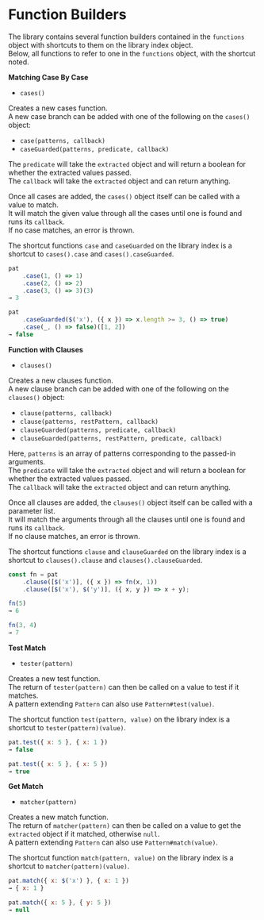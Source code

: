 # Function Builders

The library contains several function builders contained in the `functions` object with shortcuts to them on the library index object.  
Below, all functions to refer to one in the `functions` object, with the shortcut noted.  

**Matching Case By Case**  

- `cases()`

Creates a new cases function.  
A new case branch can be added with one of the following on the `cases()` object:  

- `case(patterns, callback)`
- `caseGuarded(patterns, predicate, callback)`

The `predicate` will take the `extracted` object and will return a boolean for whether the extracted values passed.  
The `callback` will take the `extracted` object and can return anything.  

Once all cases are added, the `cases()` object itself can be called with a value to match.  
It will match the given value through all the cases until one is found and runs its `callback`.  
If no case matches, an error is thrown.   

The shortcut functions `case` and `caseGuarded` on the library index is a shortcut to `cases().case` and `cases().caseGuarded`.  

```js
pat
    .case(1, () => 1)
    .case(2, () => 2)
    .case(3, () => 3)(3)
→ 3

pat
    .caseGuarded($('x'), ({ x }) => x.length >= 3, () => true)
    .case(_, () => false)([1, 2])
→ false
```

**Function with Clauses**  

- `clauses()`

Creates a new clauses function.  
A new clause branch can be added with one of the following on the `clauses()` object:  

- `clause(patterns, callback)`
- `clause(patterns, restPattern, callback)`
- `clauseGuarded(patterns, predicate, callback)`
- `clauseGuarded(patterns, restPattern, predicate, callback)`

Here, `patterns` is an array of patterns corresponding to the passed-in arguments.  
The `predicate` will take the `extracted` object and will return a boolean for whether the extracted values passed.  
The `callback` will take the `extracted` object and can return anything.  

Once all clauses are added, the `clauses()` object itself can be called with a parameter list.  
It will match the arguments through all the clauses until one is found and runs its `callback`.  
If no clause matches, an error is thrown.   

The shortcut functions `clause` and `clauseGuarded` on the library index is a shortcut to `clauses().clause` and `clauses().clauseGuarded`.  

```js
const fn = pat
    .clause([$('x')], ({ x }) => fn(x, 1))
    .clause([$('x'), $('y')], ({ x, y }) => x + y);

fn(5)
→ 6

fn(3, 4)
→ 7
```

**Test Match**  

- `tester(pattern)`

Creates a new test function.  
The return of `tester(pattern)` can then be called on a value to test if it matches.  
A pattern extending `Pattern` can also use `Pattern#test(value)`.  

The shortcut function `test(pattern, value)` on the library index is a shortcut to `tester(pattern)(value)`.  

```js
pat.test({ x: 5 }, { x: 1 })
→ false

pat.test({ x: 5 }, { x: 5 })
→ true
```

**Get Match**  

- `matcher(pattern)`

Creates a new match function.  
The return of `matcher(pattern)` can then be called on a value to get the `extracted` object if it matched, otherwise `null`.  
A pattern extending `Pattern` can also use `Pattern#match(value)`.  

The shortcut function `match(pattern, value)` on the library index is a shortcut to `matcher(pattern)(value)`.  

```js
pat.match({ x: $('x') }, { x: 1 })
→ { x: 1 }

pat.match({ x: 5 }, { y: 5 })
→ null
```
